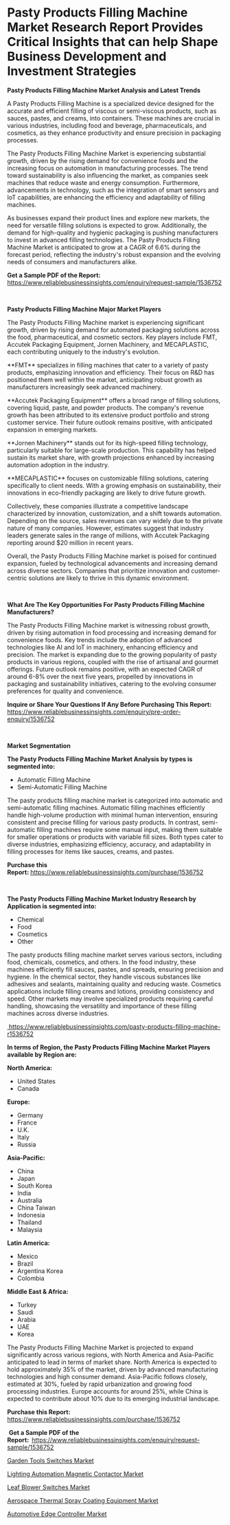 <p><h1>Pasty Products Filling Machine Market Research Report Provides Critical Insights that can help Shape Business Development and Investment Strategies</h1></p><p><strong>Pasty Products Filling Machine Market Analysis and Latest Trends</strong></p>
<p><p>A Pasty Products Filling Machine is a specialized device designed for the accurate and efficient filling of viscous or semi-viscous products, such as sauces, pastes, and creams, into containers. These machines are crucial in various industries, including food and beverage, pharmaceuticals, and cosmetics, as they enhance productivity and ensure precision in packaging processes.</p><p>The Pasty Products Filling Machine Market is experiencing substantial growth, driven by the rising demand for convenience foods and the increasing focus on automation in manufacturing processes. The trend toward sustainability is also influencing the market, as companies seek machines that reduce waste and energy consumption. Furthermore, advancements in technology, such as the integration of smart sensors and IoT capabilities, are enhancing the efficiency and adaptability of filling machines.</p><p>As businesses expand their product lines and explore new markets, the need for versatile filling solutions is expected to grow. Additionally, the demand for high-quality and hygienic packaging is pushing manufacturers to invest in advanced filling technologies. The Pasty Products Filling Machine Market is anticipated to grow at a CAGR of 6.6% during the forecast period, reflecting the industry's robust expansion and the evolving needs of consumers and manufacturers alike.</p></p>
<p><strong>Get a Sample PDF of the Report:&nbsp;</strong> <a href="https://www.reliablebusinessinsights.com/enquiry/request-sample/1536752?utm_campaign=1119&utm_medium=2&utm_source=Github&utm_content=ia&utm_term=11042025&utm_id=pasty-products-filling-machine">https://www.reliablebusinessinsights.com/enquiry/request-sample/1536752</a></p>
<p>&nbsp;</p>
<p><strong>Pasty Products Filling Machine Major Market Players</strong></p>
<p><p>The Pasty Products Filling Machine market is experiencing significant growth, driven by rising demand for automated packaging solutions across the food, pharmaceutical, and cosmetic sectors. Key players include FMT, Accutek Packaging Equipment, Jornen Machinery, and MECAPLASTIC, each contributing uniquely to the industry's evolution.</p><p>**FMT** specializes in filling machines that cater to a variety of pasty products, emphasizing innovation and efficiency. Their focus on R&D has positioned them well within the market, anticipating robust growth as manufacturers increasingly seek advanced machinery.</p><p>**Accutek Packaging Equipment** offers a broad range of filling solutions, covering liquid, paste, and powder products. The company's revenue growth has been attributed to its extensive product portfolio and strong customer service. Their future outlook remains positive, with anticipated expansion in emerging markets.</p><p>**Jornen Machinery** stands out for its high-speed filling technology, particularly suitable for large-scale production. This capability has helped sustain its market share, with growth projections enhanced by increasing automation adoption in the industry.</p><p>**MECAPLASTIC** focuses on customizable filling solutions, catering specifically to client needs. With a growing emphasis on sustainability, their innovations in eco-friendly packaging are likely to drive future growth.</p><p>Collectively, these companies illustrate a competitive landscape characterized by innovation, customization, and a shift towards automation. Depending on the source, sales revenues can vary widely due to the private nature of many companies. However, estimates suggest that industry leaders generate sales in the range of millions, with Accutek Packaging reporting around $20 million in recent years.</p><p>Overall, the Pasty Products Filling Machine market is poised for continued expansion, fueled by technological advancements and increasing demand across diverse sectors. Companies that prioritize innovation and customer-centric solutions are likely to thrive in this dynamic environment.</p></p>
<p>&nbsp;</p>
<p><strong>What Are The Key Opportunities For Pasty Products Filling Machine Manufacturers?</strong></p>
<p><p>The Pasty Products Filling Machine market is witnessing robust growth, driven by rising automation in food processing and increasing demand for convenience foods. Key trends include the adoption of advanced technologies like AI and IoT in machinery, enhancing efficiency and precision. The market is expanding due to the growing popularity of pasty products in various regions, coupled with the rise of artisanal and gourmet offerings. Future outlook remains positive, with an expected CAGR of around 6-8% over the next five years, propelled by innovations in packaging and sustainability initiatives, catering to the evolving consumer preferences for quality and convenience.</p></p>
<p><strong>Inquire or Share Your Questions If Any Before Purchasing This Report:</strong> <a href="https://www.reliablebusinessinsights.com/enquiry/pre-order-enquiry/1536752?utm_campaign=1119&utm_medium=2&utm_source=Github&utm_content=ia&utm_term=11042025&utm_id=pasty-products-filling-machine">https://www.reliablebusinessinsights.com/enquiry/pre-order-enquiry/1536752</a></p>
<p>&nbsp;</p>
<p><strong>Market Segmentation</strong></p>
<p><strong>The Pasty Products Filling Machine Market Analysis by types is segmented into:</strong></p>
<p><ul><li>Automatic Filling Machine</li><li>Semi-Automatic Filling Machine</li></ul></p>
<p><p>The pasty products filling machine market is categorized into automatic and semi-automatic filling machines. Automatic filling machines efficiently handle high-volume production with minimal human intervention, ensuring consistent and precise filling for various pasty products. In contrast, semi-automatic filling machines require some manual input, making them suitable for smaller operations or products with variable fill sizes. Both types cater to diverse industries, emphasizing efficiency, accuracy, and adaptability in filling processes for items like sauces, creams, and pastes.</p></p>
<p><strong>Purchase this Report:&nbsp;</strong><a href="https://www.reliablebusinessinsights.com/purchase/1536752?utm_campaign=1119&utm_medium=2&utm_source=Github&utm_content=ia&utm_term=11042025&utm_id=pasty-products-filling-machine">https://www.reliablebusinessinsights.com/purchase/1536752</a></p>
<p>&nbsp;</p>
<p><strong>The Pasty Products Filling Machine Market Industry Research by Application is segmented into:</strong></p>
<p><ul><li>Chemical</li><li>Food</li><li>Cosmetics</li><li>Other</li></ul></p>
<p><p>The pasty products filling machine market serves various sectors, including food, chemicals, cosmetics, and others. In the food industry, these machines efficiently fill sauces, pastes, and spreads, ensuring precision and hygiene. In the chemical sector, they handle viscous substances like adhesives and sealants, maintaining quality and reducing waste. Cosmetics applications include filling creams and lotions, providing consistency and speed. Other markets may involve specialized products requiring careful handling, showcasing the versatility and importance of these filling machines across diverse industries.</p></p>
<p><a href="https://www.reliablebusinessinsights.com/pasty-products-filling-machine-r1536752?utm_campaign=1119&utm_medium=2&utm_source=Github&utm_content=ia&utm_term=11042025&utm_id=pasty-products-filling-machine">&nbsp;https://www.reliablebusinessinsights.com/pasty-products-filling-machine-r1536752</a></p>
<p><strong>In terms of Region, the Pasty Products Filling Machine Market Players available by Region are:</strong></p>
<p>
    <p> <strong> North America: </strong>
        <ul>
            <li>United States</li>
            <li>Canada</li>
        </ul>
        </p> 
    <p> <strong> Europe: </strong>
        <ul>
            <li>Germany</li>
            <li>France</li>
            <li>U.K.</li>
            <li>Italy</li>
            <li>Russia</li>
        </ul>
        </p> 
    <p> <strong> Asia-Pacific: </strong>
        <ul>
            <li>China</li>
            <li>Japan</li>
            <li>South Korea</li>
            <li>India</li>
            <li>Australia</li>
            <li>China Taiwan</li>
            <li>Indonesia</li>
            <li>Thailand</li>
            <li>Malaysia</li>
        </ul>
        </p> 
    <p> <strong> Latin America: </strong>
        <ul>
            <li>Mexico</li>
            <li>Brazil</li>
            <li>Argentina Korea</li>
            <li>Colombia</li>
        </ul>
        </p> 
    <p> <strong> Middle East & Africa: </strong>
        <ul>
            <li>Turkey</li>
            <li>Saudi</li>
            <li>Arabia</li>
            <li>UAE</li>
            <li>Korea</li>
        </ul>
    </p>
    </p>
<p><p>The Pasty Products Filling Machine Market is projected to expand significantly across various regions, with North America and Asia-Pacific anticipated to lead in terms of market share. North America is expected to hold approximately 35% of the market, driven by advanced manufacturing technologies and high consumer demand. Asia-Pacific follows closely, estimated at 30%, fueled by rapid urbanization and growing food processing industries. Europe accounts for around 25%, while China is expected to contribute about 10% due to its emerging industrial landscape.</p></p>
<p><strong>Purchase this Report: </strong><a href="https://www.reliablebusinessinsights.com/purchase/1536752?utm_campaign=1119&utm_medium=2&utm_source=Github&utm_content=ia&utm_term=11042025&utm_id=pasty-products-filling-machine">https://www.reliablebusinessinsights.com/purchase/1536752</a></p>
<p>&nbsp;<strong>Get a Sample PDF of the Report:&nbsp;&nbsp;</strong><a href="https://www.reliablebusinessinsights.com/enquiry/request-sample/1536752?utm_campaign=1119&utm_medium=2&utm_source=Github&utm_content=ia&utm_term=11042025&utm_id=pasty-products-filling-machine">https://www.reliablebusinessinsights.com/enquiry/request-sample/1536752</a></p>
<p><strong></strong></p>
<p><p><a href="https://github.com/zanoligarav/Market-Research-Report-List-1/blob/main/garden-tools-switches-market.md?utm_campaign=1119&utm_medium=2&utm_source=Github&utm_content=ia&utm_term=11042025&utm_id=pasty-products-filling-machine">Garden Tools Switches Market</a></p><p><a href="https://github.com/haaszgettre6/Market-Research-Report-List-1/blob/main/lighting-automation-magnetic-contactor-market.md?utm_campaign=1119&utm_medium=2&utm_source=Github&utm_content=ia&utm_term=11042025&utm_id=pasty-products-filling-machine">Lighting Automation Magnetic Contactor Market</a></p><p><a href="https://github.com/saoneubeh8/Market-Research-Report-List-1/blob/main/leaf-blower-switches-market.md?utm_campaign=1119&utm_medium=2&utm_source=Github&utm_content=ia&utm_term=11042025&utm_id=pasty-products-filling-machine">Leaf Blower Switches Market</a></p><p><a href="https://github.com/mohmodsiason/Market-Research-Report-List-1/blob/main/aerospace-thermal-spray-coating-equipment-market.md?utm_campaign=1119&utm_medium=2&utm_source=Github&utm_content=ia&utm_term=11042025&utm_id=pasty-products-filling-machine">Aerospace Thermal Spray Coating Equipment Market</a></p><p><a href="https://github.com/deyniphytic/Market-Research-Report-List-1/blob/main/automotive-edge-controller-market.md?utm_campaign=1119&utm_medium=2&utm_source=Github&utm_content=ia&utm_term=11042025&utm_id=pasty-products-filling-machine">Automotive Edge Controller Market</a></p></p>